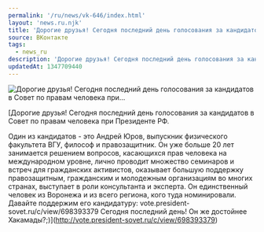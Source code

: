 ```yaml
---
permalink: '/ru/news/vk-646/index.html'
layout: 'news.ru.njk'
title: 'Дорогие друзья! Сегодня последний день голосования за кандидатов в Совет по правам человека при…'
source: ВКонтакте
tags:
  - news_ru
description: 'Дорогие друзья! Сегодня последний день голосования за кандидатов в Совет по правам человека при…'
updatedAt: 1347709440
---
```

![Дорогие друзья! Сегодня последний день голосования за кандидатов в Совет по правам человека при…](https://sun9-45.userapi.com/c6033/v6033296/1c1a/esdsDc45QSo.jpg)

[Дорогие друзья!
Сегодня последний день голосования за кандидатов в Совет по правам человека при Президенте РФ.

Один из кандидатов - это Андрей Юров, выпускник физического факультета ВГУ, философ и правозащитник. Он уже больше 20 лет занимается решением вопросов, касающихся прав человека на международном уровне, лично проводит множество семинаров и встреч для гражданских активистов, оказывает большую поддержку правозащитным, гражданским и молодежным организациям во многих странах, выступает в роли консультанта и эксперта.
Он единственный человек из Воронежа и из всего региона, кого туда номинировали.
Давайте поддержим его кандидатуру: vote.president-sovet.ru/c/view/698393379 Сегодня последний день! Он же достойнее Хакамады?;)](http://vote.president-sovet.ru/c/view/698393379)
